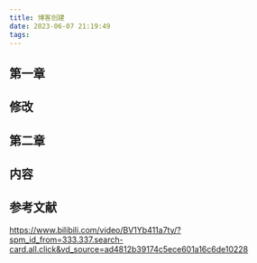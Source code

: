 ```yaml
---
title: 博客创建
date: 2023-06-07 21:19:49
tags:
---
```

## 第一章

修改
---

## 第二章

内容
---

## 参考文献
https://www.bilibili.com/video/BV1Yb411a7ty/?spm_id_from=333.337.search-card.all.click&vd_source=ad4812b39174c5ece601a16c6de10228